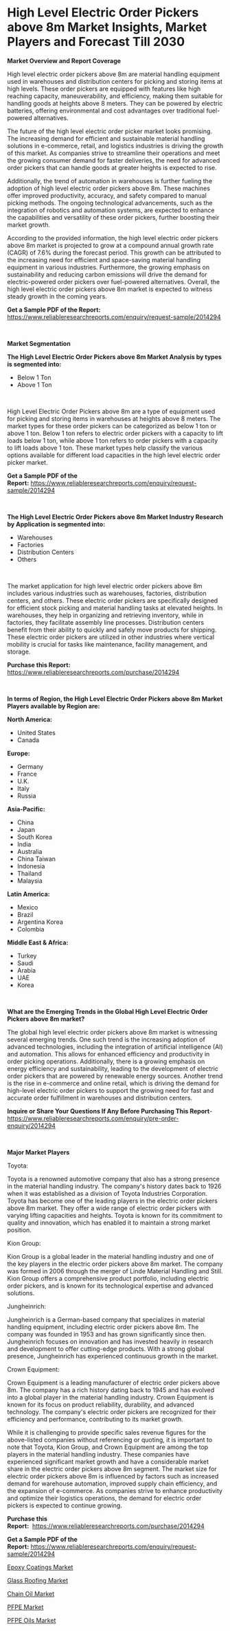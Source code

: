 <p><h1>High Level Electric Order Pickers above 8m Market Insights, Market Players and Forecast Till 2030</h1></p><p><strong>Market Overview and Report Coverage</strong></p>
<p><p>High level electric order pickers above 8m are material handling equipment used in warehouses and distribution centers for picking and storing items at high levels. These order pickers are equipped with features like high reaching capacity, maneuverability, and efficiency, making them suitable for handling goods at heights above 8 meters. They can be powered by electric batteries, offering environmental and cost advantages over traditional fuel-powered alternatives.</p><p>The future of the high level electric order picker market looks promising. The increasing demand for efficient and sustainable material handling solutions in e-commerce, retail, and logistics industries is driving the growth of this market. As companies strive to streamline their operations and meet the growing consumer demand for faster deliveries, the need for advanced order pickers that can handle goods at greater heights is expected to rise.</p><p>Additionally, the trend of automation in warehouses is further fueling the adoption of high level electric order pickers above 8m. These machines offer improved productivity, accuracy, and safety compared to manual picking methods. The ongoing technological advancements, such as the integration of robotics and automation systems, are expected to enhance the capabilities and versatility of these order pickers, further boosting their market growth.</p><p>According to the provided information, the high level electric order pickers above 8m market is projected to grow at a compound annual growth rate (CAGR) of 7.6% during the forecast period. This growth can be attributed to the increasing need for efficient and space-saving material handling equipment in various industries. Furthermore, the growing emphasis on sustainability and reducing carbon emissions will drive the demand for electric-powered order pickers over fuel-powered alternatives. Overall, the high level electric order pickers above 8m market is expected to witness steady growth in the coming years.</p></p>
<p><strong>Get a Sample PDF of the Report:</strong> <a href="https://www.reliableresearchreports.com/enquiry/request-sample/2014294">https://www.reliableresearchreports.com/enquiry/request-sample/2014294</a></p>
<p>&nbsp;</p>
<p><strong>Market Segmentation</strong></p>
<p><strong>The High Level Electric Order Pickers above 8m Market Analysis by types is segmented into:</strong></p>
<p><ul><li>Below 1 Ton</li><li>Above 1 Ton</li></ul></p>
<p>&nbsp;</p>
<p><p>High Level Electric Order Pickers above 8m are a type of equipment used for picking and storing items in warehouses at heights above 8 meters. The market types for these order pickers can be categorized as below 1 ton or above 1 ton. Below 1 ton refers to electric order pickers with a capacity to lift loads below 1 ton, while above 1 ton refers to order pickers with a capacity to lift loads above 1 ton. These market types help classify the various options available for different load capacities in the high level electric order picker market.</p></p>
<p><strong>Get a Sample PDF of the Report:</strong>&nbsp;<a href="https://www.reliableresearchreports.com/enquiry/request-sample/2014294">https://www.reliableresearchreports.com/enquiry/request-sample/2014294</a></p>
<p>&nbsp;</p>
<p><strong>The High Level Electric Order Pickers above 8m Market Industry Research by Application is segmented into:</strong></p>
<p><ul><li>Warehouses</li><li>Factories</li><li>Distribution Centers</li><li>Others</li></ul></p>
<p>&nbsp;</p>
<p><p>The market application for high level electric order pickers above 8m includes various industries such as warehouses, factories, distribution centers, and others. These electric order pickers are specifically designed for efficient stock picking and material handling tasks at elevated heights. In warehouses, they help in organizing and retrieving inventory, while in factories, they facilitate assembly line processes. Distribution centers benefit from their ability to quickly and safely move products for shipping. These electric order pickers are utilized in other industries where vertical mobility is crucial for tasks like maintenance, facility management, and storage.</p></p>
<p><strong>Purchase this Report:</strong>&nbsp; <a href="https://www.reliableresearchreports.com/purchase/2014294">https://www.reliableresearchreports.com/purchase/2014294</a></p>
<p>&nbsp;</p>
<p><strong>In terms of Region, the High Level Electric Order Pickers above 8m Market Players available by Region are:</strong></p>
<p>
    <p> <strong> North America: </strong>
        <ul>
            <li>United States</li>
            <li>Canada</li>
        </ul>
        </p> 
    <p> <strong> Europe: </strong>
        <ul>
            <li>Germany</li>
            <li>France</li>
            <li>U.K.</li>
            <li>Italy</li>
            <li>Russia</li>
        </ul>
        </p> 
    <p> <strong> Asia-Pacific: </strong>
        <ul>
            <li>China</li>
            <li>Japan</li>
            <li>South Korea</li>
            <li>India</li>
            <li>Australia</li>
            <li>China Taiwan</li>
            <li>Indonesia</li>
            <li>Thailand</li>
            <li>Malaysia</li>
        </ul>
        </p> 
    <p> <strong> Latin America: </strong>
        <ul>
            <li>Mexico</li>
            <li>Brazil</li>
            <li>Argentina Korea</li>
            <li>Colombia</li>
        </ul>
        </p> 
    <p> <strong> Middle East & Africa: </strong>
        <ul>
            <li>Turkey</li>
            <li>Saudi</li>
            <li>Arabia</li>
            <li>UAE</li>
            <li>Korea</li>
        </ul>
    </p>
    </p>
<p>&nbsp;</p>
<p><strong>What are the Emerging Trends in the Global High Level Electric Order Pickers above 8m market?</strong></p>
<p><p>The global high level electric order pickers above 8m market is witnessing several emerging trends. One such trend is the increasing adoption of advanced technologies, including the integration of artificial intelligence (AI) and automation. This allows for enhanced efficiency and productivity in order picking operations. Additionally, there is a growing emphasis on energy efficiency and sustainability, leading to the development of electric order pickers that are powered by renewable energy sources. Another trend is the rise in e-commerce and online retail, which is driving the demand for high-level electric order pickers to support the growing need for fast and accurate order fulfillment in warehouses and distribution centers.</p></p>
<p><strong>Inquire or Share Your Questions If Any Before Purchasing This Report</strong>- <a href="https://www.reliableresearchreports.com/enquiry/pre-order-enquiry/2014294">https://www.reliableresearchreports.com/enquiry/pre-order-enquiry/2014294</a></p>
<p>&nbsp;</p>
<p><strong>Major Market Players</strong></p>
<p><p>Toyota:</p><p>Toyota is a renowned automotive company that also has a strong presence in the material handling industry. The company's history dates back to 1926 when it was established as a division of Toyota Industries Corporation. Toyota has become one of the leading players in the electric order pickers above 8m market. They offer a wide range of electric order pickers with varying lifting capacities and heights. Toyota is known for its commitment to quality and innovation, which has enabled it to maintain a strong market position.</p><p>Kion Group:</p><p>Kion Group is a global leader in the material handling industry and one of the key players in the electric order pickers above 8m market. The company was formed in 2006 through the merger of Linde Material Handling and Still. Kion Group offers a comprehensive product portfolio, including electric order pickers, and is known for its technological expertise and advanced solutions. </p><p>Jungheinrich:</p><p>Jungheinrich is a German-based company that specializes in material handling equipment, including electric order pickers above 8m. The company was founded in 1953 and has grown significantly since then. Jungheinrich focuses on innovation and has invested heavily in research and development to offer cutting-edge products. With a strong global presence, Jungheinrich has experienced continuous growth in the market.</p><p>Crown Equipment:</p><p>Crown Equipment is a leading manufacturer of electric order pickers above 8m. The company has a rich history dating back to 1945 and has evolved into a global player in the material handling industry. Crown Equipment is known for its focus on product reliability, durability, and advanced technology. The company's electric order pickers are recognized for their efficiency and performance, contributing to its market growth.</p><p>While it is challenging to provide specific sales revenue figures for the above-listed companies without referencing or quoting, it is important to note that Toyota, Kion Group, and Crown Equipment are among the top players in the material handling industry. These companies have experienced significant market growth and have a considerable market share in the electric order pickers above 8m segment. The market size for electric order pickers above 8m is influenced by factors such as increased demand for warehouse automation, improved supply chain efficiency, and the expansion of e-commerce. As companies strive to enhance productivity and optimize their logistics operations, the demand for electric order pickers is expected to continue growing.</p></p>
<p><strong>Purchase this Report:</strong>&nbsp;&nbsp;<a href="https://www.reliableresearchreports.com/purchase/2014294">https://www.reliableresearchreports.com/purchase/2014294</a></p>
<p></p>
<p><strong>Get a Sample PDF of the Report:</strong>&nbsp;<a href="https://www.reliableresearchreports.com/enquiry/request-sample/2014294">https://www.reliableresearchreports.com/enquiry/request-sample/2014294</a></p>
<p><p><a href="https://medium.com/@abdulkazi7580/epoxy-coatings-market-analysis-and-sze-forecasted-for-period-from-2023-to-2030-222d5d1005da">Epoxy Coatings Market</a></p><p><a href="https://medium.com/@adibooy632501/glass-roofing-market-analysis-and-sze-forecasted-for-period-from-2023-to-2030-3ea427ec8e70">Glass Roofing Market</a></p><p><a href="https://medium.com/@adiroy75486/chain-oil-market-comprehensive-assessment-by-type-application-and-geography-8a714142a2c9">Chain Oil Market</a></p><p><a href="https://medium.com/@rfadda741254/pfpe-market-insights-into-market-cagr-market-trends-and-growth-strategies-00bccf600e60">PFPE Market</a></p><p><a href="https://medium.com/@azadyoi012547/pfpe-oils-nbsp-market-focuses-on-market-share-size-and-projected-forecast-till-2030-75b68614437c">PFPE Oils Market</a></p></p>